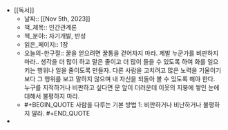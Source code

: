 - [[독서]]
	- 날짜:: [[Nov 5th, 2023]]
	- 책_제목:: 인간관계론
	- 책_분야:: 자기개발, 반성
	- 읽은_페이지:: 1장
	- 오늘의-한구절:: 꿀을 얻으려면 꿀통을 걷어차지 마라. 제발 누군가를 비판하지 마라.. 생각을 더 많이 하고 말은 줄이고 더 많이 들을 수 있도록 하여 화를 일으키는 행위나 일을 줄이도록 만들자. 다른 사람을 고치려고 많은 노력을 기울이기보다 그 행위를 보고 말하지 않으며 내 자신을 되돌아 볼 수 있도록 해야 한다. 누구를 지적하거나 비판하고 싶다면 문 앞이 더러운데 이웃의 지붕에 쌓인 눈에 대해서 불평하지 마라.
	- #+BEGIN_QUOTE
	  사람을 다루는 기본 방법 1:
	  비판하거나 비난하거나 불평하지 말라.
	  #+END_QUOTE
-